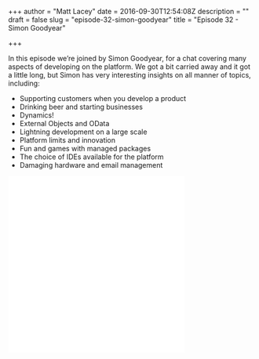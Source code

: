 +++
author = "Matt Lacey"
date = 2016-09-30T12:54:08Z
description = ""
draft = false
slug = "episode-32-simon-goodyear"
title = "Episode 32 - Simon Goodyear"

+++


<p>In this episode we&#8217;re joined by Simon Goodyear, for a chat covering many aspects of developing on the platform. We got a bit carried away and it got a little long, but Simon has very interesting insights on all manner of topics, including:</p>
<ul>
<li>Supporting customers when you develop a product</li>
<li>Drinking beer and starting businesses</li>
<li>Dynamics!</li>
<li>External Objects and OData</li>
<li>Lightning development on a large scale</li>
<li>Platform limits and innovation</li>
<li>Fun and games with managed packages</li>
<li>The choice of IDEs available for the platform</li>
<li>Damaging hardware and email management</li>
</ul>
<p><iframe style="border: none" src="//html5-player.libsyn.com/embed/episode/id/4707739/height/360/width/360/theme/legacy/autonext/no/thumbnail/yes/autoplay/no/preload/no/no_addthis/no/direction/backward/no-cache/true/" height="360" width="360" scrolling="no"  allowfullscreen webkitallowfullscreen mozallowfullscreen oallowfullscreen msallowfullscreen></iframe></p>



